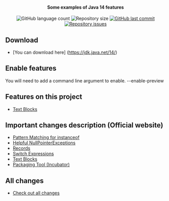 <h4 align="center">
  Some examples of Java 14 features
</h4>
<p align="center">
  <img alt="GitHub language count" src="https://img.shields.io/github/languages/count/cristianobombazar/java-14-sample">

  <img alt="Repository size" src="https://img.shields.io/github/repo-size/cristianobombazar/java-14-sample">
  
  <a href="https://github.com/cristianobombazar/java-14-sample/commits/master">
    <img alt="GitHub last commit" src="https://img.shields.io/github/last-commit/cristianobombazar/java-14-sample">
  </a>

  <a href="https://github.com/cristianobombazar/be-the-hero/issues">
    <img alt="Repository issues" src="https://img.shields.io/github/issues/cristianobombazar/java-14-sample">
  </a>
</p>

## Download
- [You can download here] (https://jdk.java.net/14/)

## Enable features
You will need to add a command line argument to enable.
    --enable-preview

## Features on this project
- [Text Blocks](https://github.com/cristianobombazar/java-14-sample/tree/master/src/com/samples/features/textblocks)


## Important changes description (Official website)
- [Pattern Matching for instanceof](https://openjdk.java.net/jeps/305)
- [Helpful NullPointerExceptions](https://openjdk.java.net/jeps/358)
- [Records](https://openjdk.java.net/jeps/359)
- [Switch Expressions](https://openjdk.java.net/jeps/361)
- [Text Blocks](https://openjdk.java.net/jeps/368)
- [Packaging Tool (Incubator)](https://openjdk.java.net/jeps/343)

## All changes
- [Check out all changes](https://openjdk.java.net/projects/jdk/14/)
